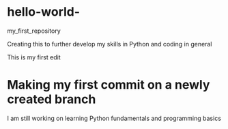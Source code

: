 # hello-world-
my_first_repository 

Creating this to further develop my skills in Python and coding in general

This is my first edit

# Making my first commit on a newly created branch

I am still working on learning Python fundamentals and programming basics
